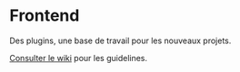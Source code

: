 # Frontend

Des plugins, une base de travail pour les nouveaux projets.

[Consulter le wiki](https://github.com/cyril-lamotte/frontend/wiki) pour les guidelines.
